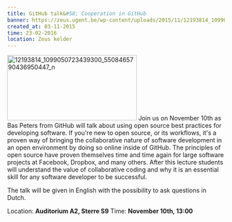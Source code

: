 ```yaml
---
title: GitHub talk&#58; Cooperation in GitHub
banner: https://zeus.ugent.be/wp-content/uploads/2015/11/12193814_1099050723439300_5508465790436950447_n-300x151.jpg
created_at: 03-11-2015
time: 23-02-2016
location: Zeus kelder
---
```


<a href="https://zeus.ugent.be/wp-content/uploads/2015/11/12193814_1099050723439300_5508465790436950447_n.jpg"><img src="https://zeus.ugent.be/wp-content/uploads/2015/11/12193814_1099050723439300_5508465790436950447_n-300x151.jpg" alt="12193814_1099050723439300_5508465790436950447_n" width="300" height="151" class="alignright size-medium wp-image-2375" /></a>
Join us on November 10th as Bas Peters from GitHub will talk about using open source best practices for developing software. If you're new to open source, or its workflows, it's a proven way of bringing the collaborative nature of software development in an open environment by doing so online inside of GitHub. The principles of open source have proven themselves time and time again for large software projects at Facebook, Dropbox, and many others. After this lecture students will understand the value of collaborative coding and why it is an essential skill for any software developer to be successful.

The talk will be given in English with the possibility to ask questions in Dutch.

Location: <strong>Auditorium A2, Sterre S9</strong>
Time: <strong>November 10th, 13:00</strong>